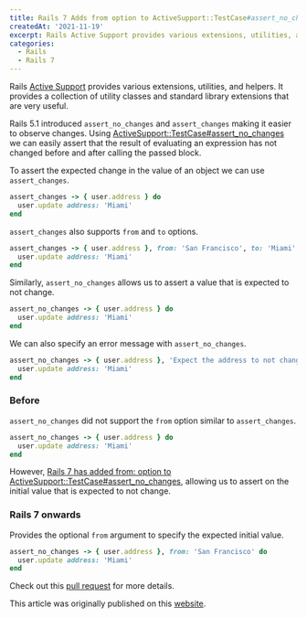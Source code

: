 ```yaml
---
title: Rails 7 Adds from option to ActiveSupport::TestCase#assert_no_changes
createdAt: '2021-11-19'
excerpt: Rails Active Support provides various extensions, utilities, and helpers. It provides a collection of utility classes...
categories:
  - Rails
  - Rails 7
---
```


Rails
[Active Support](https://guides.rubyonrails.org/active_support_core_extensions.html)
provides various extensions, utilities, and helpers. It provides a collection of
utility classes and standard library extensions that are very useful.

Rails 5.1 introduced `assert_no_changes` and `assert_changes` making it easier
to observe changes. Using
[ActiveSupport::TestCase#assert_no_changes](https://api.rubyonrails.org/classes/ActiveSupport/Testing/Assertions.html#method-i-assert_no_changes)
we can easily assert that the result of evaluating an expression has not changed
before and after calling the passed block.

To assert the expected change in the value of an object we can use
`assert_changes`.

```ruby
assert_changes -> { user.address } do
  user.update address: 'Miami'
end
```

`assert_changes` also supports `from` and `to` options.

```ruby
assert_changes -> { user.address }, from: 'San Francisco', to: 'Miami' do
  user.update address: 'Miami'
end
```

Similarly, `assert_no_changes` allows us to assert a value that is expected to
not change.

```ruby
assert_no_changes -> { user.address } do
  user.update address: 'Miami'
end
```

We can also specify an error message with `assert_no_changes`.

```ruby
assert_no_changes -> { user.address }, 'Expect the address to not change' do
  user.update address: 'Miami'
end
```

### Before

`assert_no_changes` did not support the `from` option similar to
`assert_changes`.

```ruby
assert_no_changes -> { user.address } do
  user.update address: 'Miami'
end
```

However,
[Rails 7 has added from: option to ActiveSupport::TestCase#assert_no_changes](https://github.com/rails/rails/pull/42277),
allowing us to assert on the initial value that is expected to not change.

### Rails 7 onwards

Provides the optional `from` argument to specify the expected initial value.

```ruby
assert_no_changes -> { user.address }, from: 'San Francisco' do
  user.update address: 'Miami'
end
```

Check out this [pull request](https://github.com/rails/rails/pull/42277) for
more details.

This article was originally published on this [website](https://www.bigbinary.com/blog/rails-7-adds-from-option-to-assert_no_changes).
